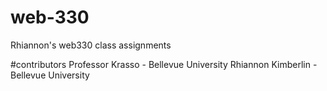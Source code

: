 # web-330
Rhiannon's web330 class assignments

#contributors
Professor Krasso - Bellevue University
Rhiannon Kimberlin - Bellevue University